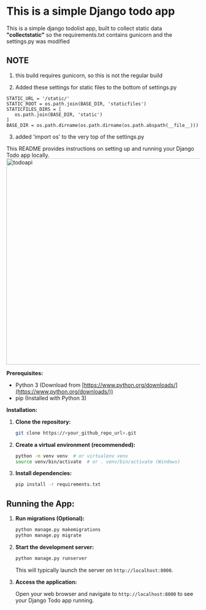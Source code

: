 # This is a simple Django todo app
This is a simple django todolist app, built to collect static data **"collectstatic"** so the requirements.txt contains gunicorn and the settings.py was modified

## NOTE
1. this build requires gunicorn, so this is not the regular build

2.  Added these settings for static files to the bottom of settings.py 

   ```
   STATIC_URL = '/static/'
   STATIC_ROOT = os.path.join(BASE_DIR, 'staticfiles')
   STATICFILES_DIRS = [
      os.path.join(BASE_DIR, 'static')
   ]
   BASE_DIR = os.path.dirname(os.path.dirname(os.path.abspath(__file__)))
   ```

3. added 'import os' to the very top of the settings.py


This README provides instructions on setting up and running your Django Todo app locally.
<img width="538" alt="todoapi" src="https://github.com/Asiwomex/django-todo-api/assets/118656806/4ad95b17-2199-4b32-9f7c-d8c336c6e8ee">

**Prerequisites:**

* Python 3 (Download from [https://www.python.org/downloads/](https://www.python.org/downloads/))
* pip (Installed with Python 3)

**Installation:**

1. **Clone the repository:**

   ```bash
   git clone https://<your_github_repo_url>.git
   ```

2. **Create a virtual environment (recommended):**

   ```bash
   python -m venv venv  # or virtualenv venv
   source venv/bin/activate  # or . venv/bin/activate (Windows)
   ```

3. **Install dependencies:**

   ```bash
   pip install -r requirements.txt
   ```

## **Running the App:**
1. **Run migrations (Optional):**

   ```bash
   python manage.py makemigrations
   python manage.py migrate
   ```

2. **Start the development server:**

   ```bash
   python manage.py runserver
   ```

   This will typically launch the server on `http://localhost:8000`.

3. **Access the application:**

   Open your web browser and navigate to `http://localhost:8000` to see your Django Todo app running.





